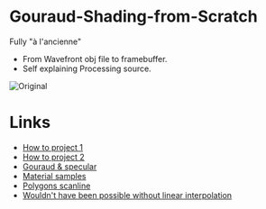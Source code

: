 # Gouraud-Shading-from-Scratch

Fully "à l'ancienne"

- From Wavefront obj file to framebuffer.
- Self explaining Processing source.

![Original](/gouraud.gif)

# Links
- [How to project 1](https://www.scratchapixel.com/lessons/3d-basic-rendering/perspective-and-orthographic-projection-matrix/building-basic-perspective-projection-matrix)
- [How to project 2](https://github.com/felselva/mathc)
- [Gouraud & specular](https://learnopengl.com/Lighting/Basic-Lighting)
- [Material samples](http://devernay.free.fr/cours/opengl/materials.html)
- [Polygons scanline](https://wrf.ecse.rpi.edu/Research/Short_Notes/pnpoly.html)
- [Wouldn't have been possible without linear interpolation](https://en.wikipedia.org/wiki/Linear_interpolation)
